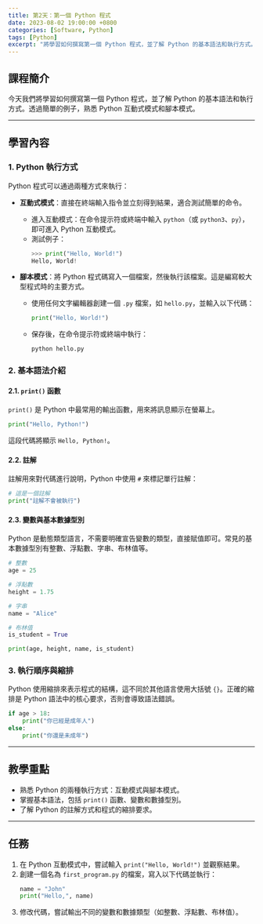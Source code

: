```yaml
---
title: 第2天：第一個 Python 程式
date: 2023-08-02 19:00:00 +0800
categories: [Software, Python]
tags: [Python] 
excerpt: "將學習如何撰寫第一個 Python 程式，並了解 Python 的基本語法和執行方式。透過簡單的例子，熟悉 Python 互動式模式和腳本模式"
---
```


## 課程簡介
今天我們將學習如何撰寫第一個 Python 程式，並了解 Python 的基本語法和執行方式。透過簡單的例子，熟悉 Python 互動式模式和腳本模式。

---

## 學習內容

### 1. Python 執行方式

Python 程式可以通過兩種方式來執行：

- **互動式模式**：直接在終端輸入指令並立刻得到結果，適合測試簡單的命令。
  - 進入互動模式：在命令提示符或終端中輸入 `python`（或 `python3`、`py`），即可進入 Python 互動模式。
  - 測試例子：
    ```python
    >>> print("Hello, World!")
    Hello, World!
    ```

- **腳本模式**：將 Python 程式碼寫入一個檔案，然後執行該檔案。這是編寫較大型程式時的主要方式。
  - 使用任何文字編輯器創建一個 `.py` 檔案，如 `hello.py`，並輸入以下代碼：
    ```python
    print("Hello, World!")
    ```
  - 保存後，在命令提示符或終端中執行：
    ```bash
    python hello.py
    ```

### 2. 基本語法介紹

#### 2.1. `print()` 函數
`print()` 是 Python 中最常用的輸出函數，用來將訊息顯示在螢幕上。
```python
print("Hello, Python!")
```
這段代碼將顯示 `Hello, Python!`。

#### 2.2. 註解
註解用來對代碼進行說明，Python 中使用 `#` 來標記單行註解：
```python
# 這是一個註解
print("註解不會被執行")
```

#### 2.3. 變數與基本數據型別
Python 是動態類型語言，不需要明確宣告變數的類型，直接賦值即可。常見的基本數據型別有整數、浮點數、字串、布林值等。

```python
# 整數
age = 25

# 浮點數
height = 1.75

# 字串
name = "Alice"

# 布林值
is_student = True

print(age, height, name, is_student)
```

### 3. 執行順序與縮排
Python 使用縮排來表示程式的結構，這不同於其他語言使用大括號 `{}`。正確的縮排是 Python 語法中的核心要求，否則會導致語法錯誤。

```python
if age > 18:
    print("你已經是成年人")
else:
    print("你還是未成年")
```

---

## 教學重點
- 熟悉 Python 的兩種執行方式：互動模式與腳本模式。
- 掌握基本語法，包括 `print()` 函數、變數和數據型別。
- 了解 Python 的註解方式和程式的縮排要求。

---

## 任務
1. 在 Python 互動模式中，嘗試輸入 `print("Hello, World!")` 並觀察結果。
2. 創建一個名為 `first_program.py` 的檔案，寫入以下代碼並執行：
   ```python
   name = "John"
   print("Hello,", name)
   ```
3. 修改代碼，嘗試輸出不同的變數和數據類型（如整數、浮點數、布林值）。
